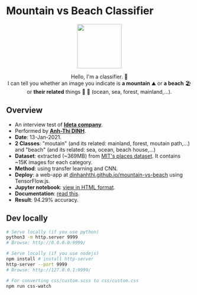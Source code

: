 # Mountain vs Beach Classifier

<p align="center">
  <img src="./img/favicon.png" width="120px" height="120px"/>
</p>

<p align="center">
Hello, I'm a classifier. 🤗<br />
I can tell you whether an image you indicate is <b>a mountain</b> ⛰️ or <b>a beach</b> 🏖️ or <b>their related</b> things 🌊 🌳 (ocean, sea, forest, mainland,...).
</p>

## Overview

- An interview test of [**Ideta company**](http://ideta.io/).
- Performed by [**Anh-Thi DINH**](https://dinhanhthi.com).
- __Date__: 13-Jan-2021.
- **2 Classes**: "moutain" (and its related: mainland, forest, moutain path,...) and "beach" (and its related: sea, ocean, beach house,...)
- **Dataset**: extracted (~369MB) from [MIT's places dataset](http://places.csail.mit.edu/). It contains ~15K images for each category.
- __Method__: using transfer learning and CNN.
- __Deploy__: a web-app at [dinhanhthi.github.io/mountain-vs-beach](http://dinhanhthi.github.io/mountain-vs-beach) using TensorFlow.js.
- __Jupyter notebook__: [view in HTML format](https://dinhanhthi.github.io/tools/github-html?https://github.com/dinhanhthi/interview-mountain-vs-beach/blob/main/notebook/mountain_beach_tf_course_catdog_moreImages.html).
- __Documentation__: [read this](./documentation/README.md).
- __Result__: 94.29% accuracy.

## Dev locally

``` bash
# Serve locally (if you use python)
python3 -m http.server 9999
# Browse: http://0.0.0.0:9999/
```

``` bash
# Serve locally (if you use nodejs)
npm install # install http-server
http-server --port 9999
# Browse: http://127.0.0.1:9999/
```

``` bash
# For converting css/custom.scss to css/custom.css
npm run css-watch
```
